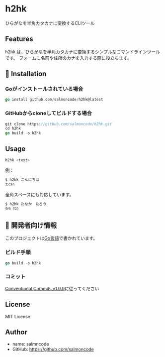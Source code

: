 # h2hk

ひらがなを半角カタカナに変換するCLIツール

## Features

h2hk は、ひらがなを半角カタカナに変換するシンプルなコマンドラインツールです。
フォームに名前や住所のカナを入力する際に役立ちます。

## 🚀 Installation

### Goがインストールされている場合

```go
go install github.com/salmoncode/h2hk@latest
```

### GitHubからcloneしてビルドする場合

```go
git clone https://github.com/salmoncode/h2hk.git
cd h2hk
go build -o h2hk
```

## Usage

```go
h2hk <text>
```

例：
```go
$ h2hk こんにちは
ｺﾝﾆﾁﾊ
```

全角スペースにも対応しています。
```go
$ h2hk たなか　たろう
ﾀﾅｶ ﾀﾛｳ
```

## 🔧 開発者向け情報

このプロジェクトは[Go言語](https://go.dev/)で書かれています。

### ビルド手順

```go
go build -o h2hk
```

### コミット
[Conventional Commits v1.0.0](https://www.conventionalcommits.org/ja/v1.0.0/)に従ってください

## License

MIT License

## Author
- name: salmncode
- GitHub: https://github.com/salmoncode
